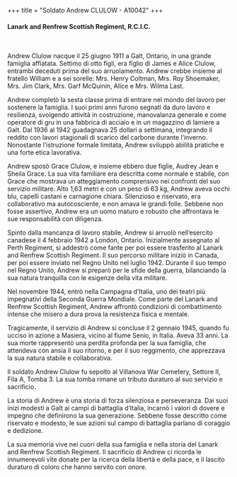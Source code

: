 +++
title = "Soldato Andrew CLULOW - A10042"
+++

#### Lanark and Renfrew Scottish Regiment, R.C.I.C.
<br>


Andrew Clulow nacque il 25 giugno 1911 a Galt, Ontario, in una grande famiglia affiatata. Settimo di otto figli, era figlio di James e Alice Clulow, entrambi deceduti prima del suo arruolamento. Andrew crebbe insieme al fratello William e a sei sorelle: Mrs. Henry Coltman, Mrs. Roy Shoemaker, Mrs. Jim Clark, Mrs. Garf McQuinin, Alice e Mrs. Wilma Last.

Andrew completò la sesta classe prima di entrare nel mondo del lavoro per sostenere la famiglia. I suoi primi anni furono segnati da duro lavoro e resilienza, svolgendo attività in costruzione, manovalanza generale e come operatore di gru in una fabbrica di acciaio e in un magazzino di lamiere a Galt. Dal 1936 al 1942 guadagnava 25 dollari a settimana, integrando il reddito con lavori stagionali di scarico del carbone durante l’inverno.
Nonostante l’istruzione formale limitata, Andrew sviluppò abilità pratiche e una forte etica lavorativa.

Andrew sposò Grace Clulow, e insieme ebbero due figlie, Audrey Jean e Sheila Grace. La sua vita familiare era descritta come normale e stabile, con Grace che mostrava un atteggiamento comprensivo nei confronti del suo servizio militare.
Alto 1,63 metri e con un peso di 63 kg, Andrew aveva occhi blu, capelli castani e carnagione chiara. Silenzioso e riservato, era collaborativo ma autocosciente, e non amava le grandi folle. Sebbene non fosse assertivo, Andrew era un uomo maturo e robusto che affrontava le sue responsabilità con diligenza.

Spinto dalla mancanza di lavoro stabile, Andrew si arruolò nell’esercito canadese il 4 febbraio 1942 a London, Ontario. Inizialmente assegnato al Perth Regiment, si addestrò come fante per poi essere trasferito al Lanark and Renfrew Scottish Regiment.
Il suo percorso militare iniziò in Canada, per poi essere inviato nel Regno Unito nel luglio 1942. Durante il suo tempo nel Regno Unito, Andrew si preparò per le sfide della guerra, bilanciando la sua natura tranquilla con le esigenze della vita militare.

Nel novembre 1944, entrò nella Campagna d’Italia, uno dei teatri più impegnativi della Seconda Guerra Mondiale. Come parte del Lanark and Renfrew Scottish Regiment, Andrew affrontò condizioni di combattimento intense che misero a dura prova la resistenza fisica e mentale.

Tragicamente, il servizio di Andrew si concluse il 2 gennaio 1945, quando fu ucciso in azione a Masiera, vicino al fiume Senio, in Italia. Aveva 33 anni.
La sua morte rappresentò una perdita profonda per la sua famiglia, che attendeva con ansia il suo ritorno, e per il suo reggimento, che apprezzava la sua natura stabile e collaborativa.

Il soldato Andrew Clulow fu sepolto al Villanova War Cemetery, Settore II, Fila A, Tomba 3. 
La sua tomba rimane un tributo duraturo al suo servizio e sacrificio.

La storia di Andrew è una storia di forza silenziosa e perseveranza. Dai suoi inizi modesti a Galt ai campi di battaglia d’Italia, incarnò i valori di dovere e impegno che definirono la sua generazione. Sebbene fosse descritto come riservato e modesto, le sue azioni sul campo di battaglia parlano di coraggio e dedizione.

La sua memoria vive nei cuori della sua famiglia e nella storia del Lanark and Renfrew Scottish Regiment.
Il sacrificio di Andrew ci ricorda le innumerevoli vite donate per la ricerca della libertà e della pace, e il lascito duraturo di coloro che hanno servito con onore.
